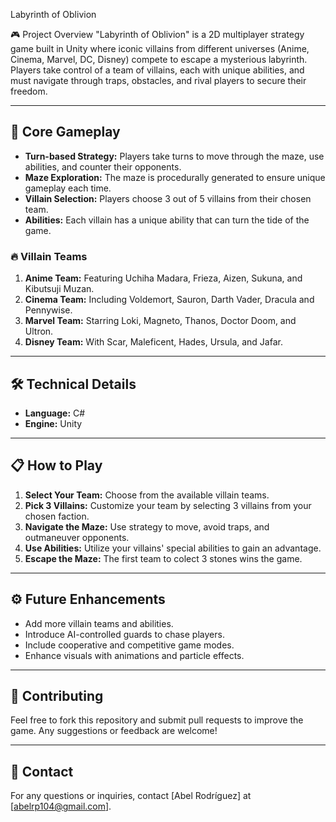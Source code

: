 Labyrinth of Oblivion

🎮 Project Overview
"Labyrinth of Oblivion" is a 2D multiplayer strategy game built in Unity where iconic villains from different universes (Anime, Cinema, Marvel, DC, Disney) compete to escape a mysterious labyrinth. Players take control of a team of villains, each with unique abilities, and must navigate through traps, obstacles, and rival players to secure their freedom.

---

## 🧩 Core Gameplay
- **Turn-based Strategy:** Players take turns to move through the maze, use abilities, and counter their opponents.
- **Maze Exploration:** The maze is procedurally generated to ensure unique gameplay each time.
- **Villain Selection:** Players choose 3 out of 5 villains from their chosen team.
- **Abilities:** Each villain has a unique ability that can turn the tide of the game.

### 🔥 **Villain Teams**
1. **Anime Team:** Featuring Uchiha Madara, Frieza, Aizen, Sukuna, and Kibutsuji Muzan.
2. **Cinema Team:** Including Voldemort, Sauron, Darth Vader, Dracula and Pennywise.
3. **Marvel Team:** Starring Loki, Magneto, Thanos, Doctor Doom, and Ultron.
4. **Disney Team:** With Scar, Maleficent, Hades, Ursula, and Jafar.

---

## 🛠️ **Technical Details**
- **Language:** C#
- **Engine:** Unity

---

## 📋 **How to Play**
1. **Select Your Team:** Choose from the available villain teams.
2. **Pick 3 Villains:** Customize your team by selecting 3 villains from your chosen faction.
3. **Navigate the Maze:** Use strategy to move, avoid traps, and outmaneuver opponents.
4. **Use Abilities:** Utilize your villains' special abilities to gain an advantage.
5. **Escape the Maze:** The first team to colect 3 stones wins the game.

---

## ⚙️ **Future Enhancements**
- Add more villain teams and abilities.
- Introduce AI-controlled guards to chase players.
- Include cooperative and competitive game modes.
- Enhance visuals with animations and particle effects.

---

## 🤝 **Contributing**
Feel free to fork this repository and submit pull requests to improve the game. Any suggestions or feedback are welcome!

---

## 📧 **Contact**
For any questions or inquiries, contact [Abel Rodríguez] at [abelrp104@gmail.com].

